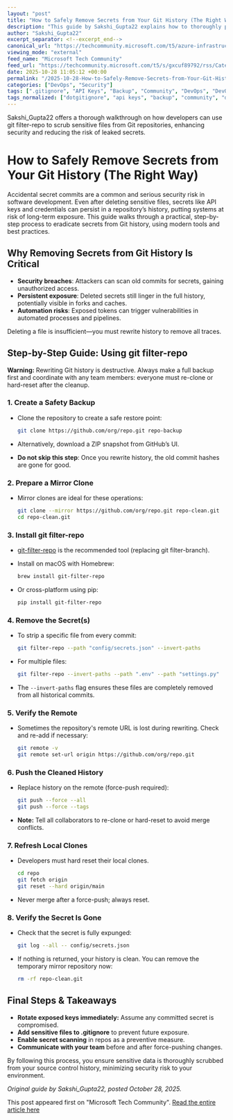 ```yaml
---
layout: "post"
title: "How to Safely Remove Secrets from Your Git History (The Right Way)"
description: "This guide by Sakshi_Gupta22 explains how to thoroughly purge sensitive secrets from your Git history, including step-by-step usage of git filter-repo, best practices for backup and verification, and key security reasons for complete removal. It emphasizes coordinated team effort, risk factors, and preventive measures for modern development workflows."
author: "Sakshi_Gupta22"
excerpt_separator: <!--excerpt_end-->
canonical_url: "https://techcommunity.microsoft.com/t5/azure-infrastructure-blog/how-to-safely-remove-secrets-from-your-git-history-the-right-way/ba-p/4464722"
viewing_mode: "external"
feed_name: "Microsoft Tech Community"
feed_url: "https://techcommunity.microsoft.com/t5/s/gxcuf89792/rss/Category?category.id=Azure"
date: 2025-10-28 11:05:12 +00:00
permalink: "/2025-10-28-How-to-Safely-Remove-Secrets-from-Your-Git-History-The-Right-Way.html"
categories: ["DevOps", "Security"]
tags: [".gitignore", "API Keys", "Backup", "Community", "DevOps", "DevOps Best Practices", "Force Push", "Git", "Git Filter Repo", "GitHub", "History Rewriting", "Incident Response", "Secret Management", "Security", "Team Coordination", "Token Rotation", "Version Control"]
tags_normalized: ["dotgitignore", "api keys", "backup", "community", "devops", "devops best practices", "force push", "git", "git filter repo", "github", "history rewriting", "incident response", "secret management", "security", "team coordination", "token rotation", "version control"]
---
```


Sakshi_Gupta22 offers a thorough walkthrough on how developers can use git filter-repo to scrub sensitive files from Git repositories, enhancing security and reducing the risk of leaked secrets.<!--excerpt_end-->

# How to Safely Remove Secrets from Your Git History (The Right Way)

Accidental secret commits are a common and serious security risk in software development. Even after deleting sensitive files, secrets like API keys and credentials can persist in a repository’s history, putting systems at risk of long-term exposure. This guide walks through a practical, step-by-step process to eradicate secrets from Git history, using modern tools and best practices.

## Why Removing Secrets from Git History Is Critical

- **Security breaches**: Attackers can scan old commits for secrets, gaining unauthorized access.
- **Persistent exposure**: Deleted secrets still linger in the full history, potentially visible in forks and caches.
- **Automation risks**: Exposed tokens can trigger vulnerabilities in automated processes and pipelines.

Deleting a file is insufficient—you must rewrite history to remove all traces.

## Step-by-Step Guide: Using git filter-repo

**Warning:** Rewriting Git history is destructive. Always make a full backup first and coordinate with any team members: everyone must re-clone or hard-reset after the cleanup.

### 1. Create a Safety Backup

- Clone the repository to create a safe restore point:

  ```bash
  git clone https://github.com/org/repo.git repo-backup
  ```

- Alternatively, download a ZIP snapshot from GitHub’s UI.
- **Do not skip this step**: Once you rewrite history, the old commit hashes are gone for good.

### 2. Prepare a Mirror Clone

- Mirror clones are ideal for these operations:

  ```bash
  git clone --mirror https://github.com/org/repo.git repo-clean.git
  cd repo-clean.git
  ```

### 3. Install git filter-repo

- [git-filter-repo](https://github.com/newren/git-filter-repo) is the recommended tool (replacing git filter-branch).
- Install on macOS with Homebrew:

  ```bash
  brew install git-filter-repo
  ```

- Or cross-platform using pip:

  ```bash
  pip install git-filter-repo
  ```

### 4. Remove the Secret(s)

- To strip a specific file from every commit:

  ```bash
  git filter-repo --path "config/secrets.json" --invert-paths
  ```

- For multiple files:

  ```bash
  git filter-repo --invert-paths --path ".env" --path "settings.py"
  ```

- The `--invert-paths` flag ensures these files are completely removed from all historical commits.

### 5. Verify the Remote

- Sometimes the repository's remote URL is lost during rewriting. Check and re-add if necessary:

  ```bash
  git remote -v
  git remote set-url origin https://github.com/org/repo.git
  ```

### 6. Push the Cleaned History

- Replace history on the remote (force-push required):

  ```bash
  git push --force --all
  git push --force --tags
  ```

- **Note:** Tell all collaborators to re-clone or hard-reset to avoid merge conflicts.

### 7. Refresh Local Clones

- Developers must hard reset their local clones.

  ```bash
  cd repo
  git fetch origin
  git reset --hard origin/main
  ```

- Never merge after a force-push; always reset.

### 8. Verify the Secret Is Gone

- Check that the secret is fully expunged:

  ```bash
  git log --all -- config/secrets.json
  ```

- If nothing is returned, your history is clean. You can remove the temporary mirror repository now:

  ```bash
  rm -rf repo-clean.git
  ```

## Final Steps & Takeaways

- **Rotate exposed keys immediately:** Assume any committed secret is compromised.
- **Add sensitive files to .gitignore** to prevent future exposure.
- **Enable secret scanning** in repos as a preventive measure.
- **Communicate with your team** before and after force-pushing changes.

By following this process, you ensure sensitive data is thoroughly scrubbed from your source control history, minimizing security risk to your environment.

*Original guide by Sakshi_Gupta22, posted October 28, 2025.*

This post appeared first on "Microsoft Tech Community". [Read the entire article here](https://techcommunity.microsoft.com/t5/azure-infrastructure-blog/how-to-safely-remove-secrets-from-your-git-history-the-right-way/ba-p/4464722)
